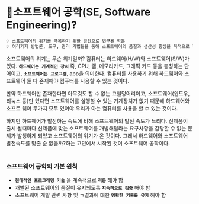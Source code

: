 # 🌈소프트웨어 공학(SE, Software Engineering)?
```markdown
💡 소프트웨어의 위기를 극복하기 위한 방안으로 연구된 학문
💡 여러가지 방법론, 도구, 관리 기법들을 통해 소프트웨어의 품질과 생산성 향상을 목적으로 함
```
소프트웨어의 위기는 무슨 위기일까?
컴퓨터는 하드웨어(H/W)와 소프트웨어(S/W)가 있다.
**`하드웨어는 기계적인 장치`** 즉, CPU, 램, 메모리카드, 그래픽 카드 등을 총칭하는 단어이고, **`소프트웨어는 프로그램`**, app을 의미한다.
컴퓨터를 사용하기 위해 하드웨어와 소프트웨어 둘 다 존재해야 컴퓨터를 사용할 수 있는 것이다.  

만약 하드웨어만 존재한다면 아무것도 할 수 없는 고철덩어리이고, 소프트웨어(윈도우, 리눅스 등)만 있다면 소프트웨어를 실행할 수 있는 기계장치가 없기 때문에 하드웨어와 소프트 웨어 두가지 모두 있어야 우리가 아는 컴퓨터를 사용을 할 수 있는 것이다.

하지만 하드웨어가 발전하는 속도에 비해 소프트웨어의 발전 속도가 느리다.
신제품이 출시 될때마다 신제품에 맞는 소프트웨어를 개발해달라는 요구사항을 감당할 수 없는 문제가 발생하게 되었고 소프트웨어의 위기가 온 것이다.
그래서 하드웨어와 소프트웨어 발전속도를 맞출 순 없을까?하는 고민에서 시작된 것이 소프트웨어 공학이다.
<br/>
<br/>

### 소프트웨어 공학의 기본 원칙

- **`현대적인 프로그래밍 기술`** 을 계속적으로 **`적용`** 해야 함
- 개발된 소프트웨어의 품질이 유지되도록 **`지속적으로 검증`** 해야 함
- 소프트웨어 개발 관련 사항 및 ㄱ결과에 대한 **`명확한 기록을 유지`** 해야 함
